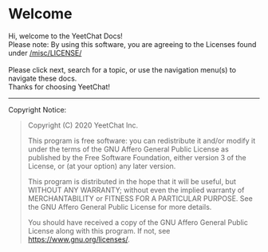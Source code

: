 # Welcome
Hi, welcome to the YeetChat Docs!<br>
Please note: By using this software, you are agreeing to the Licenses found under [/misc/LICENSE/](misc/LICENSE/)<br><br>
Please click next, search for a topic, or use the navigation menu(s) to navigate these docs.<br>
Thanks for choosing YeetChat!


----

Copyright Notice:
> Copyright (C) 2020  YeetChat Inc.
> 
> This program is free software: you can redistribute it and/or modify
> it under the terms of the GNU Affero General Public License as
> published by the Free Software Foundation, either version 3 of the
> License, or (at your option) any later version.
> 
> This program is distributed in the hope that it will be useful,
> but WITHOUT ANY WARRANTY; without even the implied warranty of
> MERCHANTABILITY or FITNESS FOR A PARTICULAR PURPOSE.  See the
> GNU Affero General Public License for more details.
> 
> You should have received a copy of the GNU Affero General Public License
> along with this program.  If not, see <https://www.gnu.org/licenses/>.
